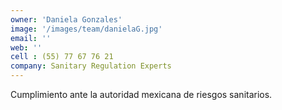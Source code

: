 ```yaml
---
owner: 'Daniela Gonzales'
image: '/images/team/danielaG.jpg'
email: ''
web: ''
cell : (55) 77 67 76 21
company: Sanitary Regulation Experts
---
```


Cumplimiento ante la autoridad mexicana de riesgos sanitarios.